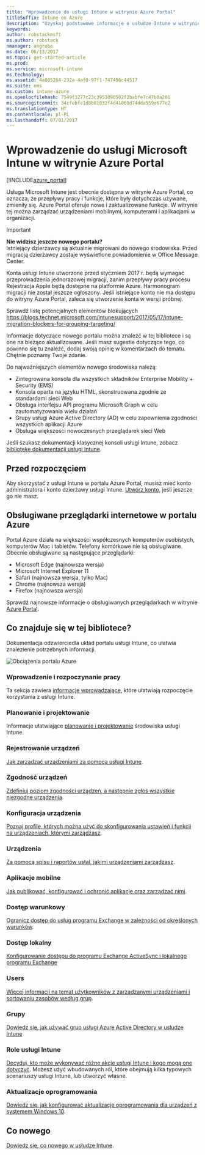 ```yaml
---
title: "Wprowadzenie do usługi Intune w witrynie Azure Portal"
titleSuffix: Intune on Azure
description: "Uzyskaj podstawowe informacje o usłudze Intune w witrynie Azure Portal oraz o sposobach, w jakie może ona ułatwić zarządzanie urządzeniami."
keywords: 
author: robstackmsft
ms.author: robstack
nmanager: angrobe
ms.date: 06/13/2017
ms.topic: get-started-article
ms.prod: 
ms.service: microsoft-intune
ms.technology: 
ms.assetid: 4a085264-232a-4af0-97f1-747496c44517
ms.suite: ems
ms.custom: intune-azure
ms.openlocfilehash: 7549f3277c23c3951090502f2babfe7c47b0a201
ms.sourcegitcommit: 34cfebfc1d8b81032f4d41869d74dda559e677e2
ms.translationtype: HT
ms.contentlocale: pl-PL
ms.lasthandoff: 07/01/2017
---
```

# <a name="introduction-to-microsoft-intune-in-the-azure-portal"></a>Wprowadzenie do usługi Microsoft Intune w witrynie Azure Portal


[!INCLUDE[azure_portal](./includes/azure_portal.md)]

Usługa Microsoft Intune jest obecnie dostępna w witrynie Azure Portal, co oznacza, że przepływy pracy i funkcje, które były dotychczas używane, zmieniły się.
Azure Portal oferuje nowe i zaktualizowane funkcje. W witrynie tej można zarządzać urządzeniami mobilnymi, komputerami i aplikacjami w organizacji.

> [!IMPORTANT]
> **Nie widzisz jeszcze nowego portalu?**<br>
> Istniejący dzierżawcy są aktualnie migrowani do nowego środowiska. Przed migracją dzierżawcy zostaje wyświetlone powiadomienie w Office Message Center.
>
> Konta usługi Intune utworzone przed styczniem 2017 r. będą wymagać przeprowadzenia jednorazowej migracji, zanim przepływy pracy procesu Rejestracja Apple będą dostępne na platformie Azure. Harmonogram migracji nie został jeszcze ogłoszony. Jeśli istniejące konto nie ma dostępu do witryny Azure Portal, zaleca się utworzenie konta w wersji próbnej.
>
> Sprawdź listę potencjalnych elementów blokujących https://blogs.technet.microsoft.com/intunesupport/2017/05/17/intune-migration-blockers-for-grouping-targeting/


Informacje dotyczące nowego portalu można znaleźć w tej bibliotece i są one na bieżąco aktualizowane. Jeśli masz sugestie dotyczące tego, co powinno się tu znaleźć, dodaj swoją opinię w komentarzach do tematu. Chętnie poznamy Twoje zdanie.

Do najważniejszych elementów nowego środowiska należą:

- Zintegrowana konsola dla wszystkich składników Enterprise Mobility + Security (EMS)
- Konsola oparta na języku HTML, skonstruowana zgodnie ze standardami sieci Web
- Obsługa interfejsu API programu Microsoft Graph w celu zautomatyzowania wielu działań
- Grupy usługi Azure Active Directory (AD) w celu zapewnienia zgodności wszystkich aplikacji Azure
- Obsługa większości nowoczesnych przeglądarek sieci Web

Jeśli szukasz dokumentacji klasycznej konsoli usługi Intune, zobacz [bibliotekę dokumentacji usługi Intune](https://docs.microsoft.com/intune-classic/).

## <a name="before-you-start"></a>Przed rozpoczęciem

Aby skorzystać z usługi Intune w portalu Azure Portal, musisz mieć konto administratora i konto dzierżawy usługi Intune. [Utwórz konto](https://portal.office.com/Signup/Signup.aspx?OfferId=40BE278A-DFD1-470a-9EF7-9F2596EA7FF9&dl=INTUNE_A&ali=1#0%20), jeśli jeszcze go nie masz.

## <a name="supported-web-browsers-for-the-azure-portal"></a>Obsługiwane przeglądarki internetowe w portalu Azure

Portal Azure działa na większości współczesnych komputerów osobistych, komputerów Mac i tabletów. Telefony komórkowe nie są obsługiwane.
Obecnie obsługiwane są następujące przeglądarki:

- Microsoft Edge (najnowsza wersja)
- Microsoft Internet Explorer 11
- Safari (najnowsza wersja, tylko Mac)
- Chrome (najnowsza wersja)
- Firefox (najnowsza wersja)

Sprawdź najnowsze informacje o obsługiwanych przeglądarkach w witrynie [Azure Portal](https://docs.microsoft.com/azure/azure-preview-portal-supported-browsers-devices).

## <a name="whats-in-this-library"></a>Co znajduje się w tej bibliotece?

Dokumentacja odzwierciedla układ portalu usługi Intune, co ułatwia znalezienie potrzebnych informacji.

![Obciążenia portalu Azure](./media/azure-portal-workloads.png)

### <a name="introduction-and-get-started"></a>Wprowadzenie i rozpoczynanie pracy
Ta sekcja zawiera [informacje wprowadzające](introduction-intune.md), które ułatwiają rozpoczęcie korzystania z usługi Intune.
### <a name="plan-and-design"></a>Planowanie i projektowanie
Informacje ułatwiające [planowanie i projektowanie](/intune-classic/plan-design/introduction) środowiska usługi Intune.
### <a name="device-enrollment"></a>Rejestrowanie urządzeń
[Jak zarządzać urządzeniami za pomocą usługi Intune](device-enrollment.md).
### <a name="device-compliance"></a>Zgodność urządzeń
[Zdefiniuj poziom zgodności urządzeń, a następnie zgłoś wszystkie niezgodne urządzenia](device-compliance.md).
### <a name="device-configuration"></a>Konfiguracja urządzenia
[Poznaj profile, których można użyć do skonfigurowania ustawień i funkcji na urządzeniach, którymi zarządzasz](device-profiles.md).
### <a name="devices"></a>Urządzenia
[Za pomocą spisu i raportów ustal, jakimi urządzeniami zarządzasz](device-management.md).
### <a name="mobile-apps"></a>Aplikacje mobilne
[Jak publikować, konfigurować i ochronić aplikacje oraz zarządzać nimi](app-management.md).
### <a name="conditional-access"></a>Dostęp warunkowy
[Ogranicz dostęp do usług programu Exchange w zależności od określonych warunków](conditional-access.md).
### <a name="on-premises-access"></a>Dostęp lokalny
[Konfigurowanie dostępu do programu Exchange ActiveSync i lokalnego programu Exchange](/intune-classic/deploy-use/mobile-device-management-with-exchange-activesync-and-microsoft-intune)
### <a name="users"></a>Users
[Więcej informacji na temat użytkowników z zarządzanymi urządzeniami i sortowaniu zasobów według grup](user-management.md).
### <a name="groups"></a>Grupy
[Dowiedz się, jak używać grup usługi Azure Active Directory w usłudze Intune](groups-get-started.md)
### <a name="intune-roles"></a>Role usługi Intune
[Decyduj, kto może wykonywać różne akcje usługi Intune i kogo mogą one dotyczyć](role-based-access-control.md). Możesz użyć wbudowanych ról, które obejmują kilka typowych scenariuszy usługi Intune, lub utworzyć własne.
### <a name="software-updates"></a>Aktualizacje oprogramowania
[Dowiedz się, jak konfigurować aktualizacje oprogramowania dla urządzeń z systemem Windows 10](windows-update-for-business-configure.md).



## <a name="whats-new"></a>Co nowego

[Dowiedz się, co nowego w usłudze Intune](whats-new.md).
